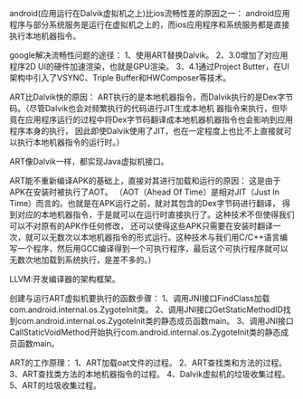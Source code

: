 android(应用运行在Dalvik虚拟机之上)比ios流畅性差的原因之一：
android应用程序与部分系统服务是运行在虚拟机之上的，而ios应用程序和系统服务都是直接执行本地机器指令。

google解决流畅性问题的途径：
1、使用ART替换Dalvik。
2、3.0增加了对应用程序2D UI的硬件加速渲染，也就是GPU渲染。
3、4.1通过Project Butter，在UI架构中引入了VSYNC、Triple Buffer和HWComposer等技术。

ART比Dalvik快的原因：
ART执行的是本地机器指令，而Dalvik执行的是Dex字节码。（尽管Dalvik也会对频繁执行的代码进行JIT生成本地机
器指令来执行，但毕竟在应用程序运行的过程中将Dex字节码翻译成本地机器机器指令也会影响到应用程序本身的执行，
因此即使Dalvik使用了JIT，也在一定程度上也比不上直接就可以执行本地机器指令的运行时。）

ART像Dalvik一样，都实现Java虚拟机接口。

ART能不重新编译APK的基础上，直接对其进行加载和运行的原因：
这是由于APK在安装时被执行了AOT。
（AOT（Ahead Of Time）是相对JIT（Just In Time）而言的。也就是在APK运行之前，就对其包含的Dex字节码进行翻译，
得到对应的本地机器指令，于是就可以在运行时直接执行了。这种技术不但使得我们可以不对原有的APK作任何修改，
还可以使得这些APK只需要在安装时翻译一次，就可以无数次以本地机器指令的形式运行。这种技术与我们用C/C++语言编
写一个程序，然后用GCC编译得到一个可执行程序，最后这个可执行程序就可以无数次地加载到系统执行，是差不多的。）

LLVM:开发编译器的架构框架。

创建与运行ART虚拟机要执行的函数步骤：
1、调用JNI接口FindClass加载com.android.internal.os.ZygoteInit类。
2、调用JNI接口GetStaticMethodID找到com.android.internal.os.ZygoteInit类的静态成员函数main。
3、调用JNI接口CallStaticVoidMethod开始执行com.android.internal.os.ZygoteInit类的静态成员函数main。

ART的工作原理：
1、ART加载oat文件的过程。
2、ART查找类和方法的过程。
3、ART查找类方法的本地机器指令的过程。
4、Dalvik虚拟机的垃圾收集过程。
5、ART的垃圾收集过程。